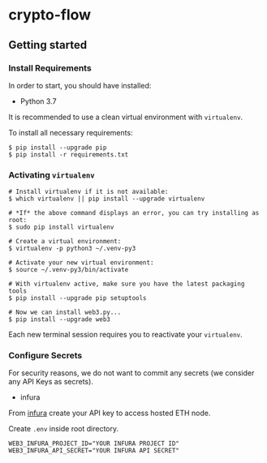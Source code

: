 # crypto-flow

## Getting started

### Install Requirements

In order to start, you should have installed:

- Python 3.7

It is recommended to use a clean virtual environment with `virtualenv`.

To install all necessary requirements:

```(sh)
$ pip install --upgrade pip
$ pip install -r requirements.txt
```

### Activating `virtualenv`
```(sh)
# Install virtualenv if it is not available:
$ which virtualenv || pip install --upgrade virtualenv

# *If* the above command displays an error, you can try installing as root:
$ sudo pip install virtualenv

# Create a virtual environment:
$ virtualenv -p python3 ~/.venv-py3

# Activate your new virtual environment:
$ source ~/.venv-py3/bin/activate

# With virtualenv active, make sure you have the latest packaging tools
$ pip install --upgrade pip setuptools

# Now we can install web3.py...
$ pip install --upgrade web3
```

Each new terminal session requires you to reactivate your `virtualenv`.

### Configure Secrets

For security reasons, we do not want to commit any secrets (we consider any API Keys as secrets).

- infura

From [infura](https://infura.io) create your API key to access hosted ETH node.

Create `.env` inside root directory.

```
WEB3_INFURA_PROJECT_ID="YOUR INFURA PROJECT ID"
WEB3_INFURA_API_SECRET="YOUR INFURA API SECRET"
```